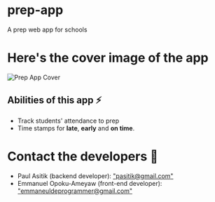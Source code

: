 # prep-app
A prep web app for schools

# Here's the cover image of the app
![Prep App Cover]("./cover.png")

## Abilities of this app ⚡
- Track students' attendance to prep
- Time stamps for **late**, **early** and **on time**.

# Contact the developers 📧
- Paul Asitik (backend developer): ["pasitik@gmail.com"](pasitik@gmail.com)
- Emmanuel Opoku-Ameyaw (front-end developer): ["emmaneuldeprogrammer@gmail.com"](emmaneuldeprogrammer@gmail.com)
